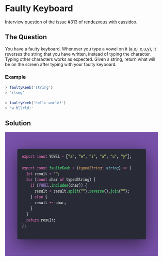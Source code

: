 # Faulty Keyboard

Interview question of the [issue #313 of rendezvous with cassidoo](https://buttondown.email/cassidoo/archive/the-road-to-success-is-always-under-construction/).

## The Question

You have a faulty keyboard. Whenever you type a vowel on it (a,e,i,o,u,y), it reverses the string
that you have written, instead of typing the character. Typing other characters works as expected.
Given a string, return what will be on the screen after typing with your faulty keyboard.

### Example

```js
> faultyKeeb('string')
> 'rtsng'

> faultyKeeb('hello world!')
> 'w hllrld!'
```

## Solution

![Code Polaroid](./code-screenshot.png)
